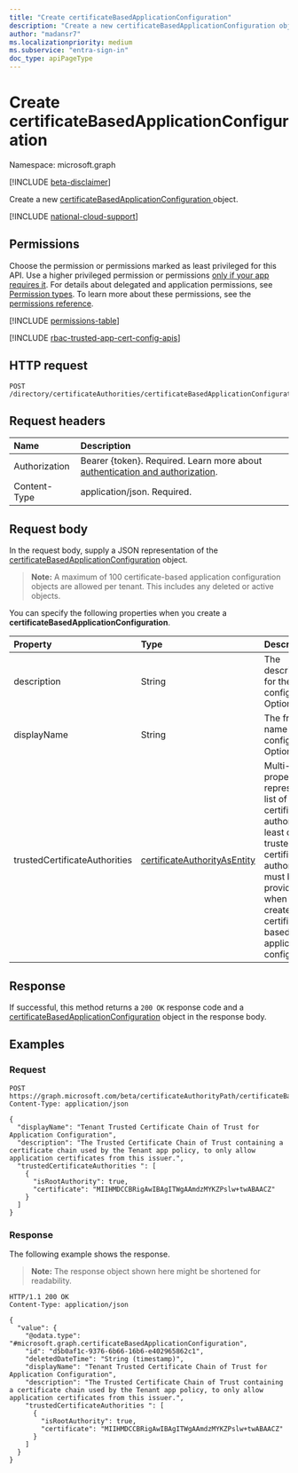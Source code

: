 ```yaml
---
title: "Create certificateBasedApplicationConfiguration"
description: "Create a new certificateBasedApplicationConfiguration object."
author: "madansr7"
ms.localizationpriority: medium
ms.subservice: "entra-sign-in"
doc_type: apiPageType
---
```


# Create certificateBasedApplicationConfiguration
Namespace: microsoft.graph

[!INCLUDE [beta-disclaimer](../../includes/beta-disclaimer.md)]

Create a new [certificateBasedApplicationConfiguration ](../resources/certificatebasedapplicationconfiguration.md) object.

[!INCLUDE [national-cloud-support](../../includes/all-clouds.md)]

## Permissions
Choose the permission or permissions marked as least privileged for this API. Use a higher privileged permission or permissions [only if your app requires it](/graph/permissions-overview#best-practices-for-using-microsoft-graph-permissions). For details about delegated and application permissions, see [Permission types](/graph/permissions-overview#permission-types). To learn more about these permissions, see the [permissions reference](/graph/permissions-reference).

<!-- { "blockType": "permissions", "name": "certificateauthoritypath_post_certificatebasedapplicationconfigurations" } -->
[!INCLUDE [permissions-table](../includes/permissions/certificateauthoritypath-post-certificatebasedapplicationconfigurations-permissions.md)]

[!INCLUDE [rbac-trusted-app-cert-config-apis](../includes/rbac-for-apis/rbac-trusted-app-cert-config-apis.md)]

## HTTP request

<!-- {
  "blockType": "ignored"
}
-->
``` http
POST /directory/certificateAuthorities/certificateBasedApplicationConfigurations
```



## Request headers
|Name|Description|
|:---|:---|
|Authorization|Bearer {token}. Required. Learn more about [authentication and authorization](/graph/auth/auth-concepts).|
|Content-Type|application/json. Required.|

## Request body
In the request body, supply a JSON representation of the [certificateBasedApplicationConfiguration](../resources/certificatebasedapplicationconfiguration.md) object.

> **Note:** A maximum of 100 certificate-based application configuration objects are allowed per tenant. This includes any deleted or active objects.

You can specify the following properties when you create a **certificateBasedApplicationConfiguration**.

|Property|Type|Description|
|:---|:---|:---|
|description|String|The description for the configuration. Optional.|
|displayName|String|The friendly name for the configuration. Optional.|
|trustedCertificateAuthorities    |[certificateAuthorityAsEntity](../resources/certificateauthorityasentity.md)|Multi-value property that represents a list of trusted certificate authorities. At least one trusted certificate authority must be provided when you create a certificate-based application configuration.  |


## Response

If successful, this method returns a `200 OK` response code and a [certificateBasedApplicationConfiguration](../resources/certificatebasedapplicationconfiguration.md) object in the response body.

## Examples

### Request
<!-- {
  "blockType": "request",
  "name": "create_certificatebasedapplicationconfiguration"
}
-->
``` http
POST https://graph.microsoft.com/beta/certificateAuthorityPath/certificateBasedApplicationConfigurations
Content-Type: application/json

{
  "displayName": "Tenant Trusted Certificate Chain of Trust for Application Configuration",
  "description": "The Trusted Certificate Chain of Trust containing a certificate chain used by the Tenant app policy, to only allow application certificates from this issuer.",
  "trustedCertificateAuthorities ": [
    {
      "isRootAuthority": true,
      "certificate": "MIIHMDCCBRigAwIBAgITWgAAmdzMYKZPslw+twABAACZ"
    }
  ]
}
```

### Response
The following example shows the response.
>**Note:** The response object shown here might be shortened for readability.
<!-- {
  "blockType": "response",
  "truncated": true,
  "@odata.type": "microsoft.graph.certificateBasedApplicationConfiguration"
}
-->
``` http
HTTP/1.1 200 OK
Content-Type: application/json

{
  "value": {
    "@odata.type": "#microsoft.graph.certificateBasedApplicationConfiguration",
    "id": "d5b0af1c-9376-6b66-16b6-e402965862c1",
    "deletedDateTime": "String (timestamp)",
    "displayName": "Tenant Trusted Certificate Chain of Trust for Application Configuration",
    "description": "The Trusted Certificate Chain of Trust containing a certificate chain used by the Tenant app policy, to only allow application certificates from this issuer.",
    "trustedCertificateAuthorities ": [
      {
        "isRootAuthority": true,
        "certificate": "MIIHMDCCBRigAwIBAgITWgAAmdzMYKZPslw+twABAACZ"
      }
    ]
  }
}
```
